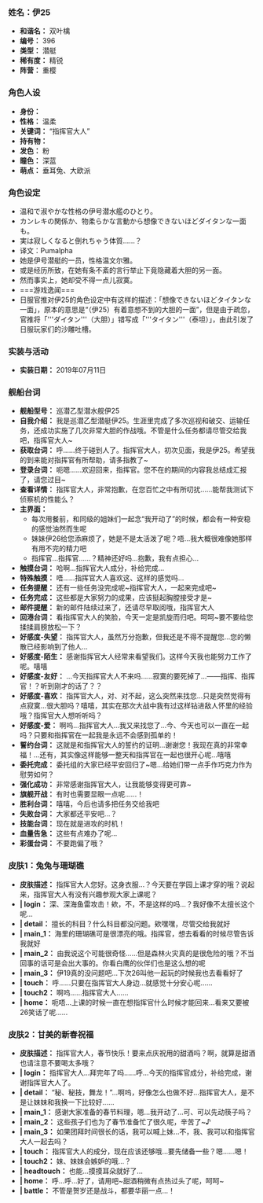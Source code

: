### 姓名：伊25
* **和谐名：** 双叶檎
* **编号：** 396
* **类型：** 潜艇
* **稀有度：** 精锐
* **阵营：** 重樱


### 角色人设
* **身份：** 
* **性格：** 温柔
* **关键词：** “指挥官大人”
* **持有物：** 
* **发色：** 粉
* **瞳色：** 深蓝
* **萌点：** 垂耳兔、大欧派


### 角色设定
* 温和で淑やかな性格の伊号潜水艦のひとり。
* カンレキの関係か、物柔らかな言動から想像できないほどダイタンな一面も。
* 実は寂しくなると倒れちゃう体質……？
* 译文：Pumalpha
* 她是伊号潜艇的一员，性格温文尔雅。
* 或是经历所致，在她有条不紊的言行举止下竟隐藏着大胆的另一面。
* 然而事实上，她却受不得一点儿寂寞。
* ===游戏逸闻===
* 日服官推对伊25的角色设定中有这样的描述：「想像できないほどタイタンな一面」，原本的意思是“（伊25）有着意想不到的大胆的一面”，但是由于疏忽，官推将「'''ダイタン'''（大胆）」错写成「'''タイタン'''（泰坦）」，由此引发了日服玩家们的沙雕吐槽。


### 实装与活动
* **实装日期：** 2019年07月11日


### 舰船台词
* **舰船型号：** 巡潜乙型潜水舰伊25
* **自我介绍：** 我是巡潜乙型潜艇伊25。生涯里完成了多次巡视和破交、运输任务，还成功实施了几次非常大胆的作战哦。不管是什么任务都请尽管交给我吧，指挥官大人~
* **获取台词：** 呼……终于碰到人了。指挥官大人，初次见面，我是伊25。希望我的到来能对指挥官有所帮助，请多指教了~
* **登录台词：** 呃嗯……欢迎回来，指挥官。您不在的期间的内容我总结成汇报了，请您过目~
* **查看详情：** 指挥官大人，非常抱歉，在您百忙之中有所叨扰……能帮我测试下侦察机的性能么？
* **主界面：**
  * 每次用餐前，和同级的姐妹们一起念“我开动了”的时候，都会有一种安稳的感觉油然而生呢
  * 妹妹伊26给您添麻烦了，她是不是太活泼了呢？唔…我大概很难像她那样有用不完的精力吧
  * 指挥官…指挥官……？精神还好吗…抱歉，我有点担心…
* **触摸台词：** 哈啊…指挥官大人成分，补给完成…
* **特殊触摸：** 唔……指挥官大人喜欢这、这样的感觉吗…
* **任务提醒：** 还有一些任务没完成呢~指挥官大人，一起来完成吧~
* **任务完成：** 这些都是大家努力的成果，应该挺起胸膛接受才是~
* **邮件提醒：** 新的邮件陆续过来了，还请尽早取阅哦，指挥官大人
* **回港台词：** 看指挥官大人的笑脸，今天一定是凯旋而归吧。呵呵~要不要给您揉揉肩膀放松一下？
* **好感度-失望：** 指挥官大人，虽然万分抱歉，但我还是不得不提醒您…您的懒散已经影响到了他人…
* **好感度-陌生：** 感谢指挥官大人经常来看望我们。这样今天我也能努力工作了呢。嘻嘻
* **好感度-友好：** …今天指挥官大人不来吗……寂寞的要死掉了…——指挥、指挥官！？听到刚才的话了？？
* **好感度-喜欢：** 指挥官大人，对、对不起，这么突然来找您…只是突然觉得有点寂寞…很大胆吗？嘻嘻，其实在那次大战中我有过这样钻进敌人怀里的经验哦？指挥官大人想听听吗？
* **好感度-爱：** 啊呜…指挥官大人…我又来找您了…今、今天也可以一直在一起吗？只要和指挥官在一起我是永远不会感到孤单的！
* **誓约台词：** 这就是和指挥官大人的誓约的证明…谢谢您！我现在真的非常幸福！…还有，其实像这样能够一整天和指挥官在一起也很开心呢…嘻嘻
* **委托完成：** 委托组的大家已经平安回归了~嗯…给她们带一点手作巧克力作为慰劳如何？
* **强化成功：** 非常感谢指挥官大人，让我能够变得更可靠~
* **旗舰开战：** 有时也需要显眼一点呢……！
* **胜利台词：** 嘻嘻，今后也请多把任务交给我吧
* **失败台词：** 大家都还平安吧…？
* **技能台词：** 现在就是进攻的时机！
* **血量告急：** 这些有点难办了呢…
* **彩蛋台词：** 不要跑偏了哦？


### 皮肤1：兔兔与珊瑚礁
* **皮肤描述：** 指挥官大人您好。这身衣服…？今天要在学园上课才穿的哦？说起来，指挥官大人有没有兴趣参观大家上课呢？
* **| login：** 深、深海鱼雷攻击！欸，不，不是这样的吗…？我好像不太擅长这个呢…
* **| detail：** 擅长的科目？什么科目都没问题。欸嘿嘿，尽管交给我就好
* **| main_1：** 海里的珊瑚礁可是很漂亮的哦。指挥官，想去看看的时候尽管告诉我就好
* **| main_2：** 由我说这个可能很奇怪……但是森林火灾真的是很危险的哦？不当回事的话可是会出大事的。你看白鹰的伙伴们也是这么想的呢
* **| main_3：** 伊19真的没问题吧…下次26叫他一起玩的时候我也去看看好了
* **| touch：** 呼……只要在指挥官大人身边…就感觉十分安心呢……
* **| touch2：** 啊呜……指挥官大人……
* **| home：** 呃唔…上课的时候一直在想指挥官什么时候才能回来…看来又要被26笑话了呢……


### 皮肤2：甘美的新春祝福
* **皮肤描述：** 指挥官大人，春节快乐！要来点庆祝用的甜酒吗？啊，就算是甜酒也请注意不要喝太多哦？
* **| login：** 指挥官大人…拜完年了吗……呼…今天的指挥官成分，补给完成，谢谢指挥官大人了。
* **| detail：** “秘、秘技，舞龙！”…啊呜，好像怎么也做不好…指挥官大人，是不是让妹妹和我换一下比较好……
* **| main_1：** 感谢大家准备的春节料理，嗯…我开动了…可、可以先动筷子吗？
* **| main_2：** 这些孩子们也为了春节准备忙了很久呢，辛苦了~♪
* **| main_3：** 如果团拜时间很长的话，我可以喊上妹…不，我、我可以和指挥官大人一起去吗？
* **| touch：** 指挥官大人的成分，现在应该还够哦…要先储备一些？嗯……嗯！
* **| touch2：** 妹、妹妹会嫉妒的哦…？
* **| headtouch：** 也能…摸摸耳朵就好了…
* **| home：** 呼…呼…好了，请用吧~甜酒稍微有点热过头了呢，呵呵~
* **| battle：** 不管是贺岁还是战斗，都要华丽一点…！
